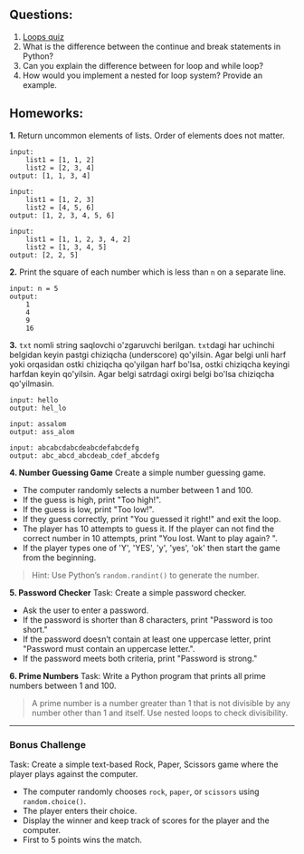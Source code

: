 
## Questions:

1. <a href="https://pynative.com/python-if-else-and-for-loop-quiz/">Loops quiz</a>
2.  What is the difference between the continue and break statements in Python?
3. Can you explain the difference between for loop and while loop?
4. How would you implement a nested for loop system? Provide an example.

## Homeworks:

**1.** Return uncommon elements of lists. Order of elements does not matter.
```
input:
    list1 = [1, 1, 2]
    list2 = [2, 3, 4]
output: [1, 1, 3, 4]
```

```
input:
    list1 = [1, 2, 3]
    list2 = [4, 5, 6]
output: [1, 2, 3, 4, 5, 6]
```

```
input:
    list1 = [1, 1, 2, 3, 4, 2]
    list2 = [1, 3, 4, 5]
output: [2, 2, 5]
```

**2.** Print the square of each number which is less than `n` on a separate line.

```
input: n = 5
output:
    1
    4
    9
    16
```

**3.** `txt` nomli string saqlovchi o'zgaruvchi berilgan. `txt`dagi har uchinchi belgidan keyin pastgi chiziqcha (underscore) qo'yilsin. Agar belgi unli harf yoki orqasidan ostki chiziqcha qo'yilgan harf bo'lsa, ostki chiziqcha keyingi harfdan keyin qo'yilsin. Agar belgi satrdagi oxirgi belgi bo'lsa chiziqcha qo'yilmasin.

```
input: hello
output: hel_lo
```

```
input: assalom
output: ass_alom
```

```
input: abcabcdabcdeabcdefabcdefg
output: abc_abcd_abcdeab_cdef_abcdefg
```


**4. Number Guessing Game**
Create a simple number guessing game.
- The computer randomly selects a number between 1 and 100. 
- If the guess is high, print "Too high!". 
- If the guess is low, print "Too low!". 
- If they guess correctly, print "You guessed it right!" and exit the loop.
- The player has 10 attempts to guess it. If the player can not find the correct number in 10 attempts, print "You lost. Want to play again? ".
- If the player types one of 'Y', 'YES', 'y', 'yes', 'ok' then start the game from the beginning.


> Hint: Use Python’s `random.randint()` to generate the number.

**5. Password Checker**
Task: Create a simple password checker.
- Ask the user to enter a password. 
- If the password is shorter than 8 characters, print "Password is too short." 
- If the password doesn’t contain at least one uppercase letter, print "Password must contain an uppercase letter.". 
- If the password meets both criteria, print "Password is strong."

**6. Prime Numbers**
Task: Write a Python program that prints all prime numbers between 1 and 100.

> A prime number is a number greater than 1 that is not divisible by any number other than 1 and itself. Use nested loops to check divisibility.

---

### Bonus Challenge
Task: Create a simple text-based Rock, Paper, Scissors game where the player plays against the computer.
- The computer randomly chooses `rock`, `paper`, or `scissors` using `random.choice()`.
- The player enters their choice.
- Display the winner and keep track of scores for the player and the computer.
- First to 5 points wins the match.

